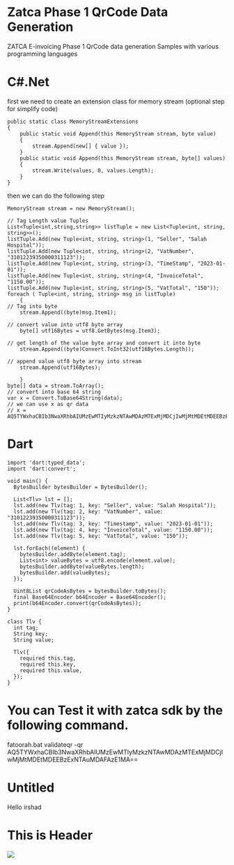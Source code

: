 # Zatca Phase 1 QrCode Data Generation
ZATCA E-invoicing Phase 1 QrCode data generation Samples with various programming languages 

# C#.Net

first we need to create an extension class for memory stream (optional step for simplify code)


    public static class MemoryStreamExtensions
    {
        public static void Append(this MemoryStream stream, byte value)
        {
            stream.Append(new[] { value });
        }
        public static void Append(this MemoryStream stream, byte[] values)
        {
            stream.Write(values, 0, values.Length);
        }
    }
    

then we can do the following step 


    MemoryStream stream = new MemoryStream();
	
    // Tag Length value Tuples
    List<Tuple<int,string,string>> listTuple = new List<Tuple<int, string, string>>();
    listTuple.Add(new Tuple<int, string, string>(1, "Seller", "Salah Hospital"));
    listTuple.Add(new Tuple<int, string, string>(2, "VatNumber", "31012239350000311123"));
    listTuple.Add(new Tuple<int, string, string>(3, "TimeStamp", "2023-01-01"));
    listTuple.Add(new Tuple<int, string, string>(4, "InvoiceTotal", "1150.00"));
    listTuple.Add(new Tuple<int, string, string>(5, "VatTotal", "150"));
    foreach ( Tuple<int, string, string> msg in listTuple)
        {
	// Tag into byte
        stream.Append((byte)msg.Item1);
	
	// convert value into utf8 byte array
        byte[] utf16Bytes = utf8.GetBytes(msg.Item3);
	
	// get length of the value byte array and convert it into byte
        stream.Append((byte)Convert.ToInt32(utf16Bytes.Length));
	
	// append value utf8 byte array into stream
        stream.Append(utf16Bytes);
	
        }
    byte[] data = stream.ToArray();  
    // convert into base 64 string
    var x = Convert.ToBase64String(data);
    // we can use x as qr data
    // x = AQ5TYWxhaCBIb3NwaXRhbAIUMzEwMTIyMzkzNTAwMDAzMTExMjMDCjIwMjMtMDEtMDEEBzExNTAuMDAFAzE1MA==
    

# Dart 


    import 'dart:typed_data';
    import 'dart:convert';
    
    void main() {
      BytesBuilder bytesBuilder = BytesBuilder();
    
      List<Tlv> lst = [];
      lst.add(new Tlv(tag: 1, key: "Seller", value: "Salah Hospital"));
      lst.add(new Tlv(tag: 2, key: "VatNumber", value: "31012239350000311123"));
      lst.add(new Tlv(tag: 3, key: "Timestamp", value: "2023-01-01"));
      lst.add(new Tlv(tag: 4, key: "InvoiceTotal", value: "1150.00"));
      lst.add(new Tlv(tag: 5, key: "VatTotal", value: "150"));
    
      lst.forEach((element) {
       	bytesBuilder.addByte(element.tag);
    	List<int> valueBytes = utf8.encode(element.value);
    	bytesBuilder.addByte(valueBytes.length);
    	bytesBuilder.add(valueBytes);
      });
    
      Uint8List qrCodeAsBytes = bytesBuilder.toBytes();
      final Base64Encoder b64Encoder = Base64Encoder();
      print(b64Encoder.convert(qrCodeAsBytes));
    }
    
    class Tlv {
      int tag;
      String key;
      String value;
    
      Tlv({
        required this.tag,
        required this.key,
        required this.value,
      });
    }


	

	

# You can Test it with zatca sdk by the following command.

fatoorah.bat validateqr -qr AQ5TYWxhaCBIb3NwaXRhbAIUMzEwMTIyMzkzNTAwMDAzMTExMjMDCjIwMjMtMDEtMDEEBzExNTAuMDAFAzE1MA==



# Untitled

Hello irshad

  

# This is Header

![](https://t9018409677.p.clickup-attachments.com/t9018409677/2fda36b3-e07b-4167-9d9c-116f80c8d0dd/client_mng.drawio.png)

